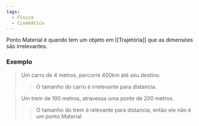 ```yaml
---
tags:
  - Física
  - Cinemática
---
```

Ponto Material é quando tem um objeto em [[Trajetória]] que as dimensões são irrelevantes.
### Exemplo

> Um carro de 4 metros, percorre 400km até seu destino.
 > > O tamanho do carro é irrelevante para distancia.

> Um trem de 100 metros, atravessa uma ponte de 200 metros.
> > O tamanho do trem é relevante para distancia, então ele não é um ponto Material